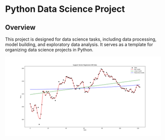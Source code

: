 # Python Data Science Project

## Overview
This project is designed for data science tasks, including data processing, model building, and exploratory data analysis. It serves as a template for organizing data science projects in Python.


![Support Vector Regression](<Support Vector Regression6M.png>)